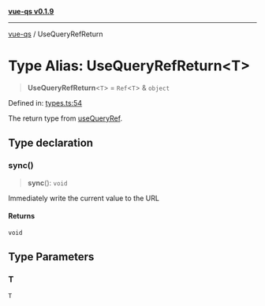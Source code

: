 [**vue-qs v0.1.9**](../README.md)

***

[vue-qs](../README.md) / UseQueryRefReturn

# Type Alias: UseQueryRefReturn\<T\>

> **UseQueryRefReturn**\<`T`\> = `Ref`\<`T`\> & `object`

Defined in: [types.ts:54](https://github.com/iamsomraj/vue-qs/blob/45dc30a366c9ea66c571cd99d51f1943495f1e56/src/types.ts#L54)

The return type from [useQueryRef](../functions/useQueryRef.md).

## Type declaration

### sync()

> **sync**(): `void`

Immediately write the current value to the URL

#### Returns

`void`

## Type Parameters

### T

`T`
